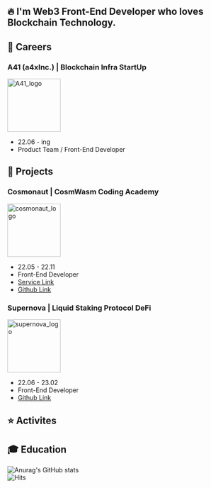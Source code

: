 ## 🔥 I'm Web3 Front-End Developer who loves Blockchain Technology.

## 💼 Careers

### A41 (a4xInc.) | Blockchain Infra StartUp
<img width="120" alt="A41_logo" src="https://user-images.githubusercontent.com/107841492/225515452-5934dc62-de9c-4e03-b3fd-383d57589a49.png">

- 22.06 - ing
- Product Team / Front-End Developer

## 📂 Projects

### Cosmonaut | CosmWasm Coding Academy
<img width="120" alt="cosmonaut_logo" src="https://user-images.githubusercontent.com/107841492/225515897-f22dcf3c-4ba1-42f6-b1e0-deb842a0d73b.png">

- 22.05 - 22.11
- Front-End Developer
- [Service Link](https://cosmonaut.cosmwasm.com/)
- [Github Link](https://github.com/D3LAB-DAO/cosmonaut-frontend)

### Supernova | Liquid Staking Protocol DeFi
<img width="120" alt="supernova_logo" src="https://user-images.githubusercontent.com/107841492/225516446-306a33b1-79f8-4444-87ee-756aa0bc3fb7.png">

- 22.06 - 23.02
- Front-End Developer
- [Github Link]()



## ⭐️ Activites

## 🎓 Education


![Anurag's GitHub stats](https://github-readme-stats.vercel.app/api?username=scottXchoo&show_icons=true&theme=apprentice) <br/>
![Hits](https://hits.seeyoufarm.com/api/count/incr/badge.svg?url=https%3A%2F%2Fgithub.com%2FscottXchoo&count_bg=%235CBC12&title_bg=%23555555&icon=tesla.svg&icon_color=%23FF3A3A&title=hits&edge_flat=false)
<!--
**scottXchoo/scottXchoo** is a ✨ _special_ ✨ repository because its `README.md` (this file) appears on your GitHub profile.

Here are some ideas to get you started:

- 🔭 I’m currently working on ...
- 🌱 I’m currently learning ...
- 👯 I’m looking to collaborate on ...
- 🤔 I’m looking for help with ...
- 💬 Ask me about ...
- 📫 How to reach me: ...
- 😄 Pronouns: ...
- ⚡ Fun fact: ...
-->
